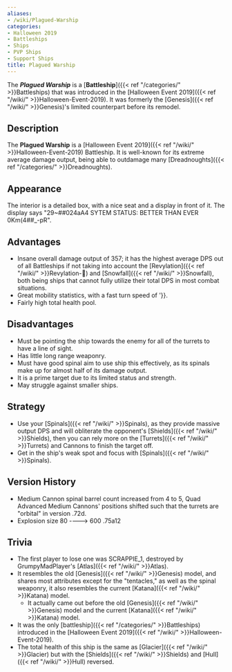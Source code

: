 ```yaml
---
aliases:
- /wiki/Plagued-Warship
categories:
- Halloween 2019
- Battleships
- Ships
- PVP Ships
- Support Ships
title: Plagued Warship
---
```


The **_Plagued Warship_** is a [**Battleship**]({{< ref "/categories/" >}}Battleships) that was introduced in the [Halloween Event 2019]({{< ref "/wiki/" >}}Halloween-Event-2019). It was formerly the [Genesis]({{< ref "/wiki/" >}}Genesis)'s limited counterpart before its remodel. 

## Description

The **Plagued Warship** is a [Halloween Event 2019]({{< ref "/wiki/" >}}Halloween-Event-2019) Battleship. It is well-known for its extreme average damage output, being able to outdamage many [Dreadnoughts]({{< ref "/categories/" >}}Dreadnoughts).

## Appearance

The interior is a detailed box, with a nice seat and a display in front of it. The display says "29~##024aA4 SYTEM STATUS: BETTER THAN EVER 0Km(4##_-pR".

## Advantages

- Insane overall damage output of 357; it has the highest average DPS out of all Battleships if not taking into account the [Revylation]({{< ref "/wiki/" >}}Revylation-🦍) and [Snowfall]({{< ref "/wiki/" >}}Snowfall), both being ships that cannot fully utilize their total DPS in most combat situations.
- Great mobility statistics, with a fast turn speed of '}}.
- Fairly high total health pool.

## Disadvantages

- Must be pointing the ship towards the enemy for all of the turrets to have a line of sight.
- Has little long range weaponry.
- Must have good spinal aim to use ship this effectively, as its spinals make up for almost half of its damage output.
- It is a prime target due to its limited status and strength.
- May struggle against smaller ships.

## Strategy

- Use your [Spinals]({{< ref "/wiki/" >}}Spinals), as they provide massive output DPS and will obliterate the opponent's [Shields]({{< ref "/wiki/" >}}Shields), then you can rely more on the [Turrets]({{< ref "/wiki/" >}}Turrets) and Cannons to finish the target off.
- Get in the ship's weak spot and focus with [Spinals]({{< ref "/wiki/" >}}Spinals).

## Version History 

- Medium Cannon spinal barrel count increased from 4 to 5, Quad Advanced Medium Cannons' positions shifted such that the turrets are "orbital" in version .72d.
- Explosion size 80 ----> 600 .75a12

## Trivia

- The first player to lose one was SCRAPPIE_1, destroyed by GrumpyMadPlayer's [Atlas]({{< ref "/wiki/" >}}Atlas).
- It resembles the old [Genesis]({{< ref "/wiki/" >}}Genesis) model, and shares most attributes except for the "tentacles," as well as the spinal weaponry, it also resembles the current [Katana]({{< ref "/wiki/" >}}Katana) model.
  - It actually came out before the old [Genesis]({{< ref "/wiki/" >}}Genesis) model and the current [Katana]({{< ref "/wiki/" >}}Katana) model.
- It was the only [battleship]({{< ref "/categories/" >}}Battleships) introduced in the [Halloween Event 2019]({{< ref "/wiki/" >}}Halloween-Event-2019).
- The total health of this ship is the same as [Glacier]({{< ref "/wiki/" >}}Glacier) but with the [Shields]({{< ref "/wiki/" >}}Shields) and [Hull]({{< ref "/wiki/" >}}Hull) reversed.
